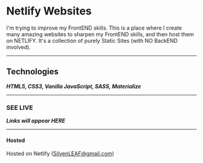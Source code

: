 # Netlify Websites
I'm trying to improve my FrontEND skills. This is a place where I create many amazing websites to sharpen my FrontEND skills, and then host them on NETLIFY. It's a collection of purely Static Sites (with NO BackEND involved).

*** 

## Technologies
***HTML5, CSS3, Vanilla JavaScript, SASS, Materialize***

***
### SEE LIVE
***Links will appear HERE*** 
***

#### Hosted
Hosted on Netlify (SilvenLEAF@gmail.com)